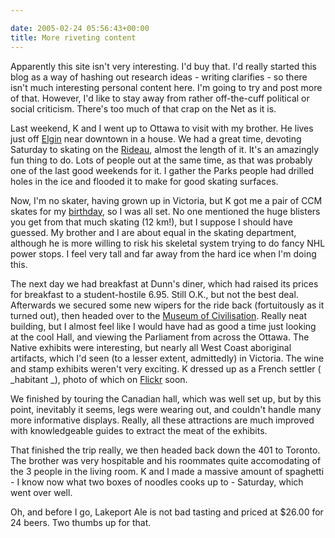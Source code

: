 ```yaml
---

date: 2005-02-24 05:56:43+00:00
title: More riveting content
---
```


Apparently this site isn't very interesting.  I'd buy that.  I'd really started this blog as a way of hashing out research ideas - writing clarifies - so there isn't much interesting personal content here.  I'm going to try and post more of that.  However, I'd like to stay away from rather off-the-cuff political or social criticism.  There's too much of that crap on the Net as it is.

Last weekend, K and I went up to Ottawa to visit with my brother.  He lives just off [Elgin](http://maps.google.com/maps?q=elgin%20street%2C%20ottawa&spn=0.022278%2C0.045324) near downtown in a house.  We had a great time, devoting Saturday to skating on the [Rideau](http://www.canadascapital.gc.ca/skateway/index_e.asp), almost the length of it.  It's an amazingly fun thing to do.  Lots of people out at the same time, as that was probably one of the last good weekends for it.  I gather the Parks people had drilled holes in the ice and flooded it to make for good skating surfaces.

Now, I'm no skater, having grown up in Victoria, but K got me a pair of CCM skates for my [birthday](http://www.flickr.com/photos/neilernst/4677332/), so I was all set.  No one mentioned the huge blisters you get from that much skating (12 km!), but I suppose I should have guessed.  My brother and I are about equal in the skating department, although he is more willing to risk his skeletal system trying to do fancy NHL power stops.  I feel very tall and far away from the hard ice when I'm doing this.

The next day we had breakfast at Dunn's diner, which had raised its prices for breakfast to a student-hostile 6.95.  Still O.K., but not the best deal.  Afterwards we secured some new wipers for the ride back (fortuitously as it turned out), then headed over to the [Museum of Civilisation](http://www.civilization.ca/).  Really neat building, but I almost feel like I would have had as good a time just looking at the cool Hall, and viewing the Parliament from across the Ottawa.  The Native exhibits were interesting, but nearly all West Coast aboriginal artifacts, which I'd seen (to a lesser extent, admittedly) in Victoria.  The wine and stamp exhibits weren't very exciting.  K dressed up as a French settler ( _habitant _), photo of which on [Flickr](http://www.flickr.com/photos/neilernst) soon.

We finished by touring the Canadian hall, which was well set up, but by this point, inevitably it seems, legs were wearing out, and couldn't handle many more informative displays.  Really, all these attractions are much improved with knowledgeable guides to extract the meat of the exhibits.

That finished the trip really, we then headed back down the 401 to Toronto.  The brother was very hospitable and his roommates quite accomodating of the 3 people in the living room.  K and I made a massive amount of spaghetti - I know now what two boxes of noodles cooks up to - Saturday, which went over well.

Oh, and before I go, Lakeport Ale is not bad tasting and priced at $26.00 for 24 beers.  Two thumbs up for that.
